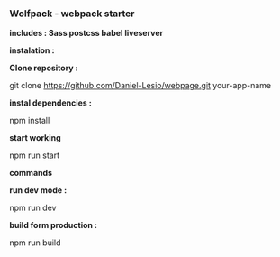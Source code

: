 ###  Wolfpack -  webpack starter 
**includes : Sass postcss babel liveserver**

**instalation :** 

**Clone repository :** 

git clone https://github.com/Daniel-Lesio/webpage.git your-app-name

**instal dependencies :**

npm install

**start working**

npm run start

**commands**

**run dev mode :** 

npm run dev

**build form production :**

npm run build 


